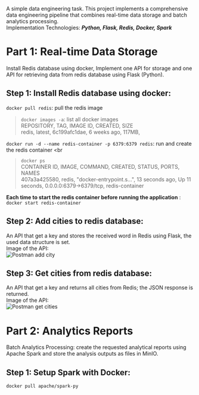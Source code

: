 A simple data engineering task. This project implements a comprehensive data engineering pipeline that combines
real-time data storage and batch analytics processing. <br>
Implementation Technologies: ***Python, Flask, Redis, Docker, Spark***

# Part 1: Real-time Data Storage

Install Redis database using docker, Implement one API for storage and one API for retrieving data from redis database
using Flask (Python).

## Step 1: Install Redis database using docker:

``` docker pull redis ```: pull the redis image <br>

> ``` docker images -a ```: list all docker images <br> REPOSITORY, TAG, IMAGE ID, CREATED, SIZE <br>
> redis, latest, 6c199afc1dae, 6 weeks ago, 117MB,

``` docker run -d --name redis-container -p 6379:6379 redis ```: run and create the redis container <br
> ``` docker ps ``` <br> CONTAINER ID, IMAGE, COMMAND, CREATED, STATUS, PORTS, NAMES <br>
> 407a3a425580, redis,     "docker-entrypoint.s…", 13 seconds ago, Up 11 seconds, 0.0.0.0:6379->6379/tcp,
> redis-container

**Each time to start the redis container before running the application** : ``` docker start redis-container ``` <br>

## Step 2: Add cities to redis database:

An API that get a key and stores the received word in Redis using Flask, the used data structure is set. <br>
Image of the API: <br>
![Postman add city](https://github.com/pouyanhessabi/Redis-Spark-Analytics-Pipeline/blob/main/Report/pic/Postman%20add-city.jpg)

## Step 3: Get cities from redis database:

An API that get a key and returns all cities from Redis; the JSON response is returned. <br>
Image of the API: <br>
![Postman get cities](https://github.com/pouyanhessabi/Redis-Spark-Analytics-Pipeline/blob/main/Report/pic/Postman%20get-cities.jpg)

# Part 2: Analytics Reports

Batch Analytics Processing: create the requested analytical reports using Apache Spark and store the analysis outputs as
files in MinIO. <br>

## Step 1: Setup Spark with Docker:

``` docker pull apache/spark-py ```<br>

